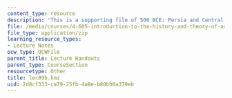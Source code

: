 ```yaml
---
content_type: resource
description: 'This is a supporting file of 500 BCE: Persia and Central Asia.'
file: /media/courses/4-605-introduction-to-the-history-and-theory-of-architecture-spring-2012/2d8cf333ca7925fb4a8eb80bb6a379eb_lec09b.kmz
file_type: application/zip
learning_resource_types:
- Lecture Notes
ocw_type: OCWFile
parent_title: Lecture Handouts
parent_type: CourseSection
resourcetype: Other
title: lec09b.kmz
uid: 2d8cf333-ca79-25fb-4a8e-b80bb6a379eb
---
```

